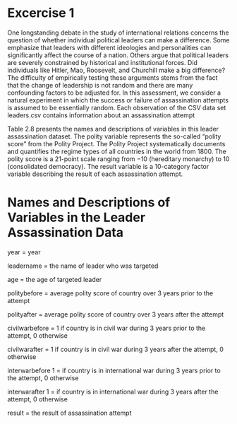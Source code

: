 # Excercise 1 
One longstanding debate in the study of international relations concerns the question of
whether individual political leaders can make a difference. Some emphasize that leaders with
different ideologies and personalities can significantly affect the course of a nation. Others
argue that political leaders are severely constrained by historical and institutional forces. Did
individuals like Hitler, Mao, Roosevelt, and Churchill make a big difference? The difficulty
of empirically testing these arguments stems from the fact that the change of leadership is not
random and there are many confounding factors to be adjusted for.
In this assessment, we consider a natural experiment in which the success or failure of
assassination attempts is assumed to be essentially random. Each observation of the CSV data
set leaders.csv contains information about an assassination attempt

Table 2.8 presents the names and descriptions of variables in this leader assassination dataset.
The polity variable represents the so-called “polity score” from the Polity Project. 
The Polity Project systematically documents and quantifies the regime types of all countries in the
world from 1800. The polity score is a 21-point scale ranging from −10 (hereditary
monarchy) to 10 (consolidated democracy). The result variable is a 10-category factor
variable describing the result of each assassination attempt.

# Names and Descriptions of Variables in the Leader Assassination Data

year = year

leadername = the name of leader who was targeted

age = the age of targeted leader

politybefore = average polity score of country over 3 years prior to the attempt

polityafter = average polity score of country over 3 years after the attempt

civilwarbefore = 1 if country is in civil war during 3 years prior to the attempt, 0 otherwise

civilwarafter = 1 if country is in civil war during 3 years after the attempt, 0 otherwise

interwarbefore 1 = if country is in international war during 3 years prior to the attempt, 0 otherwise

interwarafter 1 = if country is in international war during 3 years after the attempt, 0 otherwise

result = the result of assassination attempt
